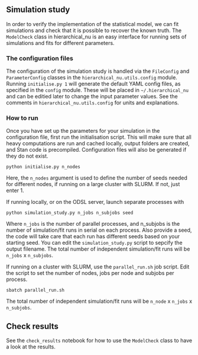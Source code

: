 ## Simulation study

In order to verify the implementation of the statistical model, we can fit simulations and check that it is possible to recover the known truth. The `ModelCheck` class in hierarchical_nu is an easy interface for running sets of simulations and fits for different parameters. 

### The configuration files

The configuration of the simulation study is handled via the `FileConfig` and `ParameterConfig` classes in the `hierarchical_nu.utils.config` module. Running `initialise.py 1` will generate the default YAML config files, as specified in the `config` module. These will be placed in `~/.hierarchical_nu` and can be editied later to change the input parameter values. See the comments in `hierarchical_nu.utils.config` for units and explanations.

### How to run

Once you have set up the parameters for your simulation in the configuration file, first run the initialisation script. This will make sure that all heavy computations are run and cached locally, output folders are created, and Stan code is precompiled. Configuration files will also be generated if they do not exist.

```
python initialise.py n_nodes
```

Here, the `n_nodes` argument is used to define the number of seeds needed for different nodes, if running on a large cluster with SLURM. If not, just enter 1.

If running locally, or on the ODSL server, launch separate processes with

```
python simulation_study.py n_jobs n_subjobs seed
```

Where `n_jobs` is the number of parallel processes, and n_subjobs is the number of simulation/fit runs in serial on each process. Also provide a seed, the code will take care that each run has different seeds based on your starting seed. You can edit the `simulation_study.py` script to sepcify the output filename. The total number of independent simulation/fit runs will be `n_jobs` x `n_subjobs`. 

If running on a cluster with SLURM, use the `parallel_run.sh` job script. Edit the script to set the number of nodes, jobs per node and subjobs per process.

```
sbatch parallel_run.sh
```

The total number of independent simulation/fit runs will be `n_node` x `n_jobs` x `n_subjobs`.

## Check results

See the `check_results` notebook for how to use the `ModelCheck` class to have a look at the results.
